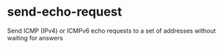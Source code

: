 send-echo-request
=================

Send ICMP (IPv4) or ICMPv6 echo requests to a set of addresses without waiting for answers
